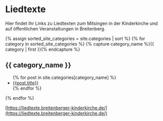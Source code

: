 # Liedtexte

Hier findet Ihr Links zu Liedtexten zum Mitsingen in der Kinderkirche und auf öffentlichen Veranstaltungen in Breitenberg.

{% assign sorted_site_categories = site.categories | sort %}
{% for category in sorted_site_categories %}
{% capture category_name %}{{ category | first }}{% endcapture %}
## {{ category_name }}
<ul>
{% for post in site.categories[category_name] %}
<li><a href="{{ site.baseurl }}{{ post.url }}">{{post.title}}</a></li>
{% endfor %}
</ul>
{% endfor %}

[https://liedtexte.breitenberger-kinderkirche.de/](https://liedtexte.breitenberger-kinderkirche.de/)
